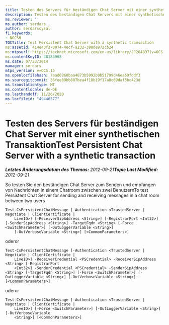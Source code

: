 ```yaml
---
title: Testen des Servers für beständigen Chat Server mit einer synthetischen Transaktion
description: Testen des beständigen Chat Servers mit einer synthetischen Transaktion
ms.reviewer: ''
ms.author: serdars
author: serdarsoysal
f1.keywords:
- NOCSH
TOCTitle: Test Persistent Chat Server with a synthetic transaction
ms:assetid: 414e43f3-0074-4ecf-a232-398de972cb24
ms:mtpsurl: https://technet.microsoft.com/en-us/library/JJ204837(v=OCS.15)
ms:contentKeyID: 48183968
ms.date: 07/23/2014
manager: serdars
mtps_version: v=OCS.15
ms.openlocfilehash: 7aad6960baa4873b5992b0b51799d46ea59fddf3
ms.sourcegitcommit: 36fee89bb887bea4f18b19f17a8c69daf5bc423d
ms.translationtype: MT
ms.contentlocale: de-DE
ms.lasthandoff: 11/26/2020
ms.locfileid: "49446577"
---
```

# <a name="test-persistent-chat-server-with-a-synthetic-transaction"></a><span data-ttu-id="329b3-103">Testen des Servers für beständigen Chat Server mit einer synthetischen Transaktion</span><span class="sxs-lookup"><span data-stu-id="329b3-103">Test Persistent Chat Server with a synthetic transaction</span></span>

<div data-xmlns="http://www.w3.org/1999/xhtml">

<div class="topic" data-xmlns="http://www.w3.org/1999/xhtml" data-msxsl="urn:schemas-microsoft-com:xslt" data-cs="https://msdn.microsoft.com/">

<div data-asp="https://msdn2.microsoft.com/asp">



</div>

<div id="mainSection">

<div id="mainBody"><span data-ttu-id="329b3-104">

<span> </span></span><span class="sxs-lookup"><span data-stu-id="329b3-104">

<span> </span></span></span>

<span data-ttu-id="329b3-105">_**Letztes Änderungsdatum des Themas:** 2012-09-21_</span><span class="sxs-lookup"><span data-stu-id="329b3-105">_**Topic Last Modified:** 2012-09-21_</span></span>

<span data-ttu-id="329b3-106">So testen Sie den beständigen Chat Server zum Senden und empfangen von Nachrichten in einem Chatroom zwischen zwei Benutzern</span><span class="sxs-lookup"><span data-stu-id="329b3-106">To test Persistent Chat Server for sending and receiving messages in a chat room between two users</span></span>

    Test-CsPersistentChatMessage [-Authentication <TrustedServer | Negotiate | ClientCertificate | 
        LiveID>] [-ReceiverSipAddress <String>] [-RegistrarPort <Int32>] [-SenderSipAddress <String>] -TargetFqdn <String> [-Force <SwitchParameter>] [-OutLoggerVariable <String>] 
        [-OutVerboseVariable <String>] [<CommonParameters>]

<span data-ttu-id="329b3-107">oder</span><span class="sxs-lookup"><span data-stu-id="329b3-107">or</span></span>

    Test-CsPersistentChatMessage [-Authentication <TrustedServer | Negotiate | ClientCertificate | 
        LiveID>] -ReceiverCredential <PSCredential> -ReceiverSipAddress <String> [-RegistrarPort 
        <Int32>] -SenderCredential <PSCredential> -SenderSipAddress <String> [-TargetFqdn <String>] [-Force <SwitchParameter>] [-OutLoggerVariable <String>] [-OutVerboseVariable <String>] [<CommonParameters>]

<span data-ttu-id="329b3-108">oder</span><span class="sxs-lookup"><span data-stu-id="329b3-108">or</span></span>

    Test-CsPersistentChatMessage [-Authentication <TrustedServer | Negotiate | ClientCertificate | 
        LiveID>] [-Force <SwitchParameter>] [-OutLoggerVariable <String>] [-OutVerboseVariable 
        <String>] [<CommonParameters>]

<span data-ttu-id="329b3-109"></div>

<span> </span>

</div>

</div>

</span><span class="sxs-lookup"><span data-stu-id="329b3-109"></div>

<span> </span>

</div>

</div>

</span></span></div>

